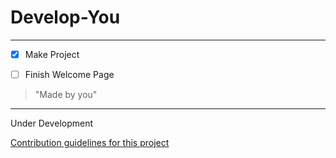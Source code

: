 # Develop-You
***

- [X] Make Project
- [ ] Finish Welcome Page

 
>"Made by you"

***
<p>Under Development</p>

[Contribution guidelines for this project](docs/moreinfo.md)
